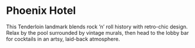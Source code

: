 # Phoenix Hotel

This Tenderloin landmark blends rock ’n’ roll history with retro-chic design. Relax by the pool surrounded by vintage murals, then head to the lobby bar for cocktails in an artsy, laid-back atmosphere.
